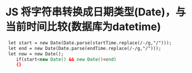 ﻿# JS 将字符串转换成日期类型(Date)，与当前时间比较(数据库为datetime)

```html
 let start = new Date(Date.parse(startTime.replace(/-/g,"/")));
 let end = new Date(Date.parse(endTime.replace(/-/g,"/")));
 let now = new Date();
    if(start<new Date() && new Date()<end)
	{}
```